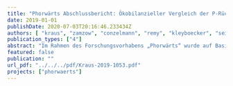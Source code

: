 ```yaml
---
title: "Phorwärts Abschlussbericht: Ökobilanzieller Vergleich der P-Rückgewinnung aus dem Abwasserstrom mit der Düngemittelproduktion aus Rohphosphaten unter Einbeziehung von Umweltfolgeschäden und deren Vermeidung"
date: 2019-01-01
publishDate: 2020-07-03T20:16:46.233434Z
authors: [ "kraus", "zamzow", "conzelmann", "remy", "kleyboecker", "seis", "Kabbe, C.", "miehe", "Hermann, L.", "Hermann, R." ]
publication_types: ["4"]
abstract: "Im Rahmen des Forschungsvorhabens „Phorwärts“ wurde auf Basis aktuell erhobener Daten die konventionelle Phosphatdüngemittelherstellung (vom Abbau des Phosphaterzes in der Mine bis zur Anwendung auf dem Feld) mit ausgewählten Verfahren der P-Rückgewinnung aus dem Abwasserpfad ökobilanziell verglichen. Die verschiedenen Düngemittel wurden hinsichtlich ihrer Kontaminationen wie den Schwermetallen, den organischen Schadstoffen und den Pharmaka-Rückständen zusätzlich in einer vergleichenden Risikobewertung der Düngemittelanwendung für die Wirkungspfade Bodenorganismen, Grundwasser und im Hinblick auf die menschliche Gesundheit untersucht. Eine Kostenschätzung der verschiedenen Produktionswege komplettiert den Vergleich der konventionellen Phosphatdüngemittelproduktion mit der Produktion von Recyclingdüngern aus der Kläranlage. Die Ergebnisse der Studie zeigen, dass eine technische Phosphatrückgewinnung aus dem Abwasserpfad unter bestimmten Bedingungen ökologisch und wirtschaftlich sinnvoll ist. Neben dem eigentlichen Phosphatrückgewinnungsverfahren sind in hohem Maße die lokalen Randbedingungen bezüglich der Ergebnisse der vergleichenden Bewertung entscheidend. Unter Berücksichtigung der kommenden gesetzlichen Randbedingungen der Dünge- und der Klärschlammverordnung wird in Zukunft voraussichtlich die Monoverbrennung als primäre Option für die Klärschlammentsorgung dienen und die Phosphatrückgewinnung vorwiegend aus der Klärschlammasche erfolgen. Da bei der Rückgewinnung aus der Klärschlammasche hohe Rückgewinnungsraten, die den Vorgaben der Klärschlammverordnung genügen, erzielt werden können, ist ab dem Kalenderjahr 2029 mit etwa 30.000 bis 40.000 Tonnen Phosphor pro Jahr in Form von Phosphatrezyklaten zu rechnen. Inwieweit und zu welchen Preisen diese Rezyklate durch den Markt angenommen werden, kann aus heutiger Sicht noch nicht abgeschätzt werden."
featured: false
publication: ""
url_pdf: "../../../pdf/Kraus-2019-1053.pdf"
projects: ["phorwaerts"]
---
```


